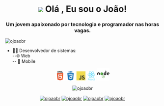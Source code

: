 <h1 align="center"><img src="https://raw.githubusercontent.com/kaueMarques/kaueMarques/master/hi.gif" width="30px"> Olá , Eu sou o João!</h1>
<h3 align="center">Um jovem apaixonado por tecnologia e programador nas horas vagas.</h3>
<p align="left"> <img src="https://komarev.com/ghpvc/?username=ojoaobr" alt="ojoaobr" /></p>

- 👨‍💻 Desenvolvedor de sistemas: <br/>
--🌐 Web <br/>
-- 📱 Mobile

<p align="center">
<img src="https://raw.githubusercontent.com/devicons/devicon/master/icons/html5/html5-original-wordmark.svg" alt="html5"  width="30" height="30"/>
<img src="https://raw.githubusercontent.com/devicons/devicon/master/icons/css3/css3-plain-wordmark.svg" alt="css3"  width="30" height="30"/>
<img src="https://raw.githubusercontent.com/devicons/devicon/master/icons/javascript/javascript-original.svg" alt="javascript" width="30" height="30"/>
<img src="https://raw.githubusercontent.com/devicons/devicon/master/icons/react/react-original-wordmark.svg" alt="react" width="30" height="30"/>
<img src="https://raw.githubusercontent.com/devicons/devicon/master/icons/nodejs/nodejs-original-wordmark.svg" alt="nodejs" width="40" height="40"/></p><p align="center">
<p align="center">
<img src="https://github-readme-stats.vercel.app/api?username=ojoaobr&show_icons=true" alt="ojoaobr"/> 
</p>

<p align="center">
<a href="https://github.com/ojoaobr" target="blank"><img align="center" src="https://cdn.jsdelivr.net/npm/simple-icons@3.0.1/icons/github.svg" alt="ojoaobr" height="20" width="20" /></a>
<a href="https://www.linkedin.com/in/ojoaobr/" target="blank"><img align="center" src="https://cdn.jsdelivr.net/npm/simple-icons@3.0.1/icons/linkedin.svg" alt="ojoaobr" height="20" width="20" /></a>
<a href="mailto:joaopedroaf03@gmail.com" target="blank"><img align="center" src="https://cdn.jsdelivr.net/npm/simple-icons@3.0.1/icons/gmail.svg" alt="ojoaobr" height="20" width="20" /></a>
<a href="https://www.instagram.com/ojoaobr/" target="blank"><img align="center" src="https://cdn.jsdelivr.net/npm/simple-icons@3.0.1/icons/instagram.svg" alt="ojoaobr" height="20" width="20" /></a>
</p>

<!--
**ojoaobr/ojoaobr** is a ✨ _special_ ✨ repository because its `README.md` (this file) appears on your GitHub profile.

Here are some ideas to get you started:

- 🔭 I’m currently working on ...
- 🌱 I’m currently learning ...
- 👯 I’m looking to collaborate on ...
- 🤔 I’m looking for help with ...
- 💬 Ask me about ...
- 📫 How to reach me: ...
- 😄 Pronouns: ...
- ⚡ Fun fact: ...
-->

